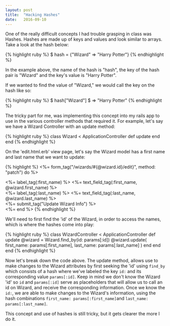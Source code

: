 ```yaml
---
layout: post
title:  "Hacking Hashes"
date:   2016-09-10
---
```

One of the really difficult concepts I had trouble grasping in class was Hashes. Hashes are made up of keys and values and look similar to arrays. Take a look at the hash below:

{% highlight ruby %}
$ hash = {"Wizard" => "Harry Potter"}
{% endhighlight %}

In the example above, the name of the hash is "hash", the key of the hash pair is "Wizard" and the key's value is "Harry Potter".

If we wanted to find the value of "Wizard," we would call the key on the hash like so:

{% highlight ruby %}
$ hash["Wizard"]
$ => "Harry Potter"
{% endhighlight %}

The tricky part for me, was implementing this concept into my rails app to use in the various controller methods that required it. For example, let's say we have a Wizard Controller with an update method:

{% highlight ruby %}
class Wizard < ApplicationController
  def update
  end
end
{% endhighlight %}

On the 'edit.html.erb' view page, let's say the Wizard model has a first name and last name that we want to update:

{% highlight  %}
  <%= form_tag("/wizards/#{@wizard.id}/edit}", method: "patch") do %>
  <div>
    <%= label_tag(:first_name) %>
    <%= text_field_tag(:first_name, @wizard.first_name) %>
  </div>
  <div>
    <%= label_tag(:last_name) %>
    <%= text_field_tag(:last_name, @wizard.last_name) %>
  </div>
  <div>
    <%= submit_tag("Update Wizard Info") %>
  </div>
  <%= end %>
{% endhighlight %}


We'll need to first find the 'id' of the Wizard, in order to access the names, which is where the hashes come into play:

{% highlight ruby %}
class WizardController < ApplicationController
  def update
    @wizard = Wizard.find_by(id: params[:id])
    @wizard.update(
       first_name: params[:first_name],
       last_name: params[:last_name]
       )
    end
  end
end
{% endhighlight %}

Now let's break down the code above. The update method, allows use to make changes to the Wizard attributes by first seeking the 'id' using `find_by` which consists of a hash where we've labeled the key `id:` and its corresponding value `params[:id]`. Keep in mind we don't know the Wizard 'id' so `id` and `params[:id]` serve as placeholders that will allow us to call an id on Wizard, and receive the corresponding information. Once we know the `id:`, we are able to make changes to the Wizard's information, using the hash combinations `first_name: params[:first_name]`and
`last_name: params[:last_name]`.

This concept and use of hashes is still tricky, but it gets clearer the more I do it.
